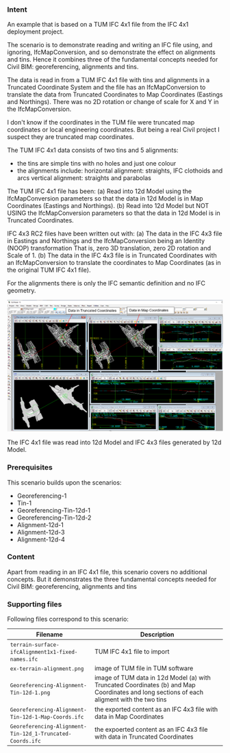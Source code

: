 
### Intent

An example that is based on a TUM IFC 4x1 file from the IFC 4x1 deployment project.

The scenario is to demonstrate reading and writing an IFC file using, and ignoring, IfcMapConversion, and so demonstrate the effect on alignments and tins.
Hence it combines three of the fundamental concepts needed for Civil BIM: georeferencing, alignments and tins.

The data is read in from a TUM IFC 4x1 file with tins and alignments in a Truncated Coordinate System
and the file has an IfcMapConversion to translate the data from Truncated Coordinates to Map Coordinates (Eastings and Northings).
There was no 2D rotation or change of scale for X and Y in the IfcMapConversion.

I don't know if the coordinates in the TUM file were truncated map coordinates or local engineering coordinates.
But being a real Civil project I suspect they are truncated map coordinates.

The TUM IFC 4x1 data consists of two tins and 5 alignments:

- the tins are simple tins with no holes and just one colour
- the alignments include:
     horizontal alignment: straights, IFC clothoids and arcs
     vertical alignment:   straights and parabolas

The TUM IFC 4x1 file has been:
 (a) Read into 12d Model using the IfcMapConversion parameters so that the data in 12d Model is in Map Coordinates (Eastings and Northings).
 (b) Read into 12d Model but NOT USING the IfcMapConversion parameters so that the data in 12d Model is in Truncated Coordinates.
 
IFC 4x3 RC2 files have been written out with: 
  (a) The data in the IFC 4x3 file in Eastings and Northings and the IfcMapConversion being an Identity (NOOP) transformation
       That is, zero 3D translation, zero 2D rotation and Scale of 1.
  (b) The data in the IFC 4x3 file is in Truncated Coordinates with an IfcMapConversion 
       to translate the coordinates to Map Coordinates (as in the original TUM IFC 4x1 file).
                     
For the alignments there is only the IFC semantic definition and no IFC geometry.

![georeferencingalignmenttin12d1](../Georeferencing-Alignment-Tin-12d-1/Georeferencing-Alignment-Tin-12d-1.png  "IFC 4x1 TUM file with Alignments and Tins read in and written out as IFC 4x3") 

The IFC 4x1 file was read into 12d Model and IFC 4x3 files generated by 12d Model. 

### Prerequisites

This scenario builds upon the scenarios:

- Georeferencing-1
- Tin-1
- Georeferencing-Tin-12d-1
- Georeferencing-Tin-12d-2
- Alignment-12d-1
- Alignment-12d-3
- Alignment-12d-4
 
### Content

Apart from reading in an IFC 4x1 file, this scenario covers no additional concepts.
But it demonstrates the three fundamental concepts needed for Civil BIM: georeferencing, alignments and tins

### Supporting files

Following files correspond to this scenario:

| Filename                     | Description                                                                                                             |
|------------------------------------------------------------|---------------------------------------------------------------------------------------|
| `terrain-surface-ifcAlignment1x1-fixed-names.ifc`          | TUM IFC 4x1 file to import                                                            |
| `ex-terrain-alignment.png`                                 | image of TUM file in TUM software                                                     |
| `Georeferencing-Alignment-Tin-12d-1.png`                    | image of TUM data in 12d Model (a) with Truncated Coordinates (b) and Map Coordinates and long sections of each aligment with the two tins |
| `Georeferencing-Alignment-Tin-12d-1-Map-Coords.ifc`         | the exported content as an IFC 4x3 file with data in Map Coordinates              |
| `Georeferencing-Alignment-Tin-12d_1-Truncated-Coords.ifc`   | the expoerted content as an IFC 4x3 file with data in Truncated Coordinates       |


